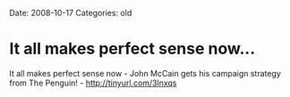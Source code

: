 Date: 2008-10-17
Categories: old

# It all makes perfect sense now...

It all makes perfect sense now - John McCain gets his campaign strategy from The Penguin! - http://tinyurl.com/3lnxqs
